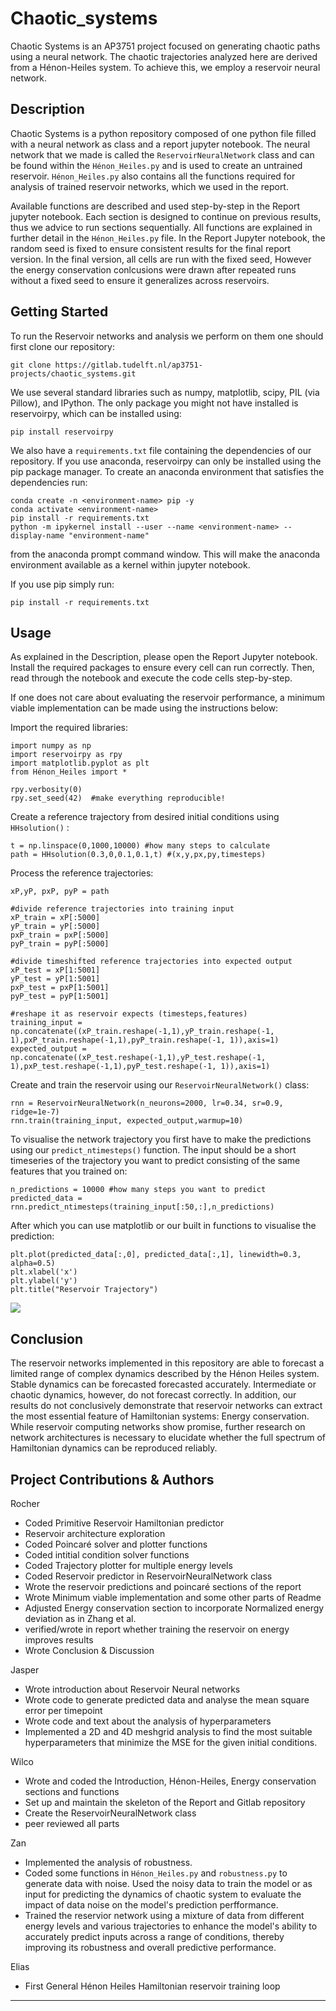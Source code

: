 
# Chaotic_systems

Chaotic Systems is an AP3751 project focused on generating chaotic paths using a neural network. The chaotic trajectories analyzed here are derived from a Hénon-Heiles system. To achieve this, we employ a reservoir neural network. 

## Description
Chaotic Systems is a python repository composed of one python file filled with a neural network as class and a report jupyter notebook. The neural network that we made is called the `ReservoirNeuralNetwork` class and can be found within the `Hénon_Heiles.py`  and is used to create an untrained reservoir. `Hénon_Heiles.py` also contains all the functions required for analysis of trained reservoir networks, which we used in the report.

Available functions are described and used step-by-step in the Report jupyter notebook. Each section is designed to continue on previous results, thus we advice to run sections sequentially. All functions are explained in further detail in the `Hénon_Heiles.py` file. In the Report Jupyter notebook, the random seed is fixed to ensure consistent results for the final report version. In the final version, all cells are run with the fixed seed, However the energy conservation conlcusions were drawn after repeated runs without a fixed seed to ensure it generalizes across reservoirs.

## Getting Started

To run the Reservoir networks and analysis we perform on them one should first clone our repository:

    git clone https://gitlab.tudelft.nl/ap3751-projects/chaotic_systems.git

We use several standard libraries such as numpy, matplotlib, scipy, PIL (via Pillow), and IPython. The only package you might not have installed is reservoirpy, which can be installed using:

    pip install reservoirpy

We also have a `requirements.txt` file containing the dependencies of our repository. If you use anaconda, reservoirpy can only be installed using the pip package manager.
To create an anaconda environment that satisfies the dependencies run:

    conda create -n <environment-name> pip -y
    conda activate <environment-name>
    pip install -r requirements.txt
    python -m ipykernel install --user --name <environment-name> --display-name "environment-name"
    
from the anaconda prompt command window. This will make the anaconda environment available as a kernel within jupyter notebook.

If you use pip simply run:

    pip install -r requirements.txt


## Usage
As explained in the Description, please open the Report Jupyter notebook. Install the required packages to ensure every cell can run correctly. Then, read through the notebook and execute the code cells step-by-step.

If one does not care about evaluating the reservoir performance, a minimum viable implementation can be made using the instructions below:

Import the required libraries:

    import numpy as np
    import reservoirpy as rpy
    import matplotlib.pyplot as plt
    from Hénon_Heiles import *
    
    rpy.verbosity(0) 
    rpy.set_seed(42)  #make everything reproducible!


Create a reference trajectory from desired initial conditions using `HHsolution()` :

    t = np.linspace(0,1000,10000) #how many steps to calculate
    path = HHsolution(0.3,0,0.1,0.1,t) #(x,y,px,py,timesteps)

Process the reference trajectories:

    xP,yP, pxP, pyP = path
    
    #divide reference trajectories into training input
    xP_train = xP[:5000]
    yP_train = yP[:5000]
    pxP_train = pxP[:5000]
    pyP_train = pyP[:5000]

    #divide timeshifted reference trajectories into expected output
    xP_test = xP[1:5001]
    yP_test = yP[1:5001]
    pxP_test = pxP[1:5001]
    pyP_test = pyP[1:5001]

    #reshape it as reservoir expects (timesteps,features)
    training_input = np.concatenate((xP_train.reshape(-1,1),yP_train.reshape(-1, 1),pxP_train.reshape(-1,1),pyP_train.reshape(-1, 1)),axis=1)
    expected_output = np.concatenate((xP_test.reshape(-1,1),yP_test.reshape(-1, 1),pxP_test.reshape(-1,1),pyP_test.reshape(-1, 1)),axis=1)
    
  Create and train the reservoir using our `ReservoirNeuralNetwork()` class:

    rnn = ReservoirNeuralNetwork(n_neurons=2000, lr=0.34, sr=0.9, ridge=1e-7)
    rnn.train(training_input, expected_output,warmup=10)

To visualise the network trajectory you first have to make the predictions using our `predict_ntimesteps()` function. The input should be a short timeseries of the trajectory you want to predict consisting of the same features that you trained on:

    n_predictions = 10000 #how many steps you want to predict
    predicted_data = rnn.predict_ntimesteps(training_input[:50,:],n_predictions)
   After which you can use matplotlib or our built in functions to visualise the prediction:

    plt.plot(predicted_data[:,0], predicted_data[:,1], linewidth=0.3, alpha=0.5)
    plt.xlabel('x')
    plt.ylabel('y')
    plt.title("Reservoir Trajectory")

![](img/readme_reservoir_trajectory.png)



		


 
    

	


## Conclusion
The reservoir networks implemented in this repository are able to forecast a limited range of complex dynamics described by the Hénon Heiles system.  Stable dynamics can be forecasted forecasted accurately. Intermediate or chaotic dynamics, however, do not forecast correctly. In addition, our results do not conclusively demonstrate that reservoir networks can extract the most essential feature of Hamiltonian systems: Energy conservation.  While reservoir computing networks show promise, further research on network architectures is necessary to elucidate whether the full spectrum of Hamiltonian dynamics can be reproduced reliably.

## Project Contributions & Authors
Rocher 

 - Coded Primitive Reservoir Hamiltonian predictor
 - Reservoir architecture exploration
 - Coded Poincaré solver and plotter functions
 - Coded intitial condition solver functions
 - Coded Trajectory plotter for multiple energy levels
 - Coded Reservoir predictor in ReservoirNeuralNetwork class 
 - Wrote the reservoir predictions and poincaré sections of the report
 - Wrote Minimum viable implementation and some other parts of Readme
 - Adjusted Energy conservation section to incorporate Normalized energy deviation as in Zhang et al.
 - verified/wrote in report whether training the reservoir on energy improves results
 - Wrote Conclusion & Discussion
 


Jasper

 - Wrote introduction about Reservoir Neural networks
 - Wrote code to generate predicted data and analyse the mean square error per timepoint
 - Wrote code and text about the analysis of hyperparameters
 - Implemented a 2D and 4D meshgrid analysis to find the most suitable hyperparameters that
   minimize the MSE for the given initial conditions. 

Wilco

 - Wrote and coded the Introduction, Hénon-Heiles, Energy conservation sections and functions
 - Set up and maintain the skeleton of the Report and Gitlab repository
 - Create the ReservoirNeuralNetwork class 
 - peer reviewed all parts

Zan

 - Implemented the analysis of robustness.
 - Coded some functions in `Hénon_Heiles.py` and `robustness.py` to generate data with noise. Used the noisy data to train the model or as input for predicting the dynamics of chaotic system to evaluate the impact of data noise on the model's prediction perfformance.
 - Trained the reservior network using a mixture of data from different energy levels and various trajectories to enhance the model's ability to accurately predict inputs across a range of conditions, thereby improving its robustness and overall predictive performance.

Elias 
 - First General Hénon Heiles Hamiltonian reservoir training loop

-----------



